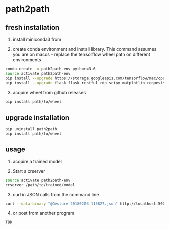 # path2path


## fresh installation

1) install miniconda3 from

2) create conda environment and install library.
    This command assumes you are on macos - replace the tensorflow
    wheel path on different environments

``` bash
conda create -n path2path-env python=3.6
source activate path2path-env
pip install --upgrade https://storage.googleapis.com/tensorflow/mac/cpu/tensorflow-1.6.0-py3-none-any.whl
pip install --upgrade flask flask_restful rdp scipy matplotlib requests
```

3) acquire wheel from github releases

```bash
pip install path/to/wheel
```

## upgrade installation

```bash
pip uninstall path2path
pip install path/to/wheel
```

## usage

1) acquire a trained model

2) Start a crserver

```bash
source activate path2path-env
crserver /path/to/trained/model
```

3) curl in JSON calls from the command line

```bash
curl --data-binary "@Gesture-20180203-115827.json" http://localhost:5000/tfgen > ~/response.json
```

4) or post from another program

```python
TBD
```